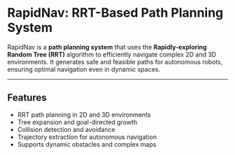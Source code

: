 # RapidNav: RRT-Based Path Planning System

RapidNav is a **path planning system** that uses the **Rapidly-exploring Random Tree (RRT)** algorithm to efficiently navigate complex 2D and 3D environments. It generates safe and feasible paths for autonomous robots, ensuring optimal navigation even in dynamic spaces.

---

## Features

- RRT path planning in 2D and 3D environments  
- Tree expansion and goal-directed growth  
- Collision detection and avoidance  
- Trajectory extraction for autonomous navigation  
- Supports dynamic obstacles and complex maps
